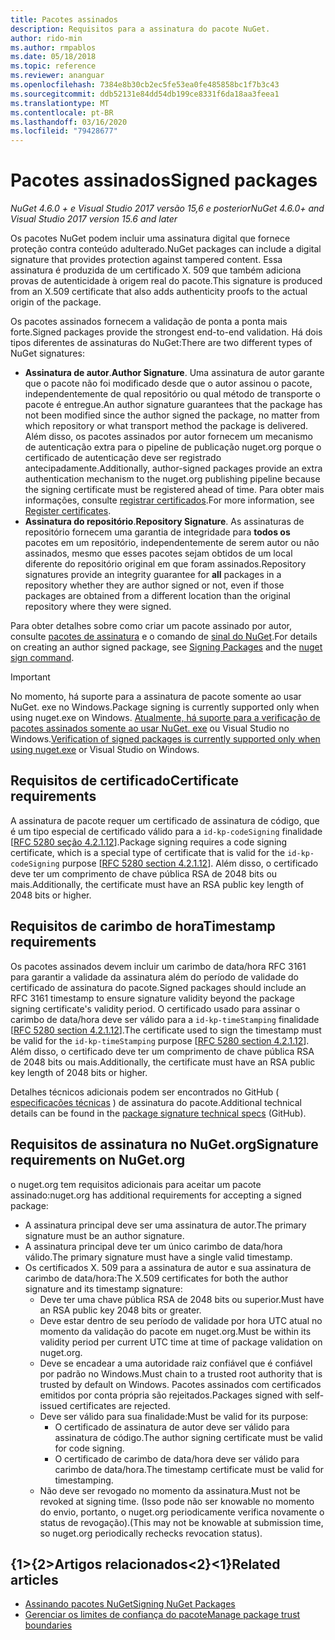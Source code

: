 ```yaml
---
title: Pacotes assinados
description: Requisitos para a assinatura do pacote NuGet.
author: rido-min
ms.author: rmpablos
ms.date: 05/18/2018
ms.topic: reference
ms.reviewer: ananguar
ms.openlocfilehash: 7384e8b30cb2ec5fe53ea0fe485858bc1f7b3c43
ms.sourcegitcommit: ddb52131e84dd54db199ce8331f6da18aa3feea1
ms.translationtype: MT
ms.contentlocale: pt-BR
ms.lasthandoff: 03/16/2020
ms.locfileid: "79428677"
---
```

# <a name="signed-packages"></a><span data-ttu-id="16d29-103">Pacotes assinados</span><span class="sxs-lookup"><span data-stu-id="16d29-103">Signed packages</span></span>

<span data-ttu-id="16d29-104">*NuGet 4.6.0 + e Visual Studio 2017 versão 15,6 e posterior*</span><span class="sxs-lookup"><span data-stu-id="16d29-104">*NuGet 4.6.0+ and Visual Studio 2017 version 15.6 and later*</span></span>

<span data-ttu-id="16d29-105">Os pacotes NuGet podem incluir uma assinatura digital que fornece proteção contra conteúdo adulterado.</span><span class="sxs-lookup"><span data-stu-id="16d29-105">NuGet packages can include a digital signature that provides protection against tampered content.</span></span> <span data-ttu-id="16d29-106">Essa assinatura é produzida de um certificado X. 509 que também adiciona provas de autenticidade à origem real do pacote.</span><span class="sxs-lookup"><span data-stu-id="16d29-106">This signature is produced from an X.509 certificate that also adds authenticity proofs to the actual origin of the package.</span></span>

<span data-ttu-id="16d29-107">Os pacotes assinados fornecem a validação de ponta a ponta mais forte.</span><span class="sxs-lookup"><span data-stu-id="16d29-107">Signed packages provide the strongest end-to-end validation.</span></span> <span data-ttu-id="16d29-108">Há dois tipos diferentes de assinaturas do NuGet:</span><span class="sxs-lookup"><span data-stu-id="16d29-108">There are two different types of NuGet signatures:</span></span>
- <span data-ttu-id="16d29-109">**Assinatura de autor**.</span><span class="sxs-lookup"><span data-stu-id="16d29-109">**Author Signature**.</span></span> <span data-ttu-id="16d29-110">Uma assinatura de autor garante que o pacote não foi modificado desde que o autor assinou o pacote, independentemente de qual repositório ou qual método de transporte o pacote é entregue.</span><span class="sxs-lookup"><span data-stu-id="16d29-110">An author signature guarantees that the package has not been modified since the author signed the package, no matter from which repository or what transport method the package is delivered.</span></span> <span data-ttu-id="16d29-111">Além disso, os pacotes assinados por autor fornecem um mecanismo de autenticação extra para o pipeline de publicação nuget.org porque o certificado de autenticação deve ser registrado antecipadamente.</span><span class="sxs-lookup"><span data-stu-id="16d29-111">Additionally, author-signed packages provide an extra authentication mechanism to the nuget.org publishing pipeline because the signing certificate must be registered ahead of time.</span></span> <span data-ttu-id="16d29-112">Para obter mais informações, consulte [registrar certificados](#signature-requirements-on-nugetorg).</span><span class="sxs-lookup"><span data-stu-id="16d29-112">For more information, see [Register certificates](#signature-requirements-on-nugetorg).</span></span>
- <span data-ttu-id="16d29-113">**Assinatura do repositório**.</span><span class="sxs-lookup"><span data-stu-id="16d29-113">**Repository Signature**.</span></span> <span data-ttu-id="16d29-114">As assinaturas de repositório fornecem uma garantia de integridade para **todos os** pacotes em um repositório, independentemente de serem autor ou não assinados, mesmo que esses pacotes sejam obtidos de um local diferente do repositório original em que foram assinados.</span><span class="sxs-lookup"><span data-stu-id="16d29-114">Repository signatures provide an integrity guarantee for **all** packages in a repository whether they are author signed or not, even if those packages are obtained from a different location than the original repository where they were signed.</span></span>   

<span data-ttu-id="16d29-115">Para obter detalhes sobre como criar um pacote assinado por autor, consulte [pacotes de assinatura](../create-packages/Sign-a-package.md) e o comando de [sinal do NuGet](../reference/cli-reference/cli-ref-sign.md).</span><span class="sxs-lookup"><span data-stu-id="16d29-115">For details on creating an author signed package, see [Signing Packages](../create-packages/Sign-a-package.md) and the [nuget sign command](../reference/cli-reference/cli-ref-sign.md).</span></span>

> [!Important]
> <span data-ttu-id="16d29-116">No momento, há suporte para a assinatura de pacote somente ao usar NuGet. exe no Windows.</span><span class="sxs-lookup"><span data-stu-id="16d29-116">Package signing is currently supported only when using nuget.exe on Windows.</span></span> <span data-ttu-id="16d29-117">[Atualmente, há suporte para a verificação de pacotes assinados somente ao usar NuGet. exe](../reference/cli-reference/cli-ref-verify.md) ou Visual Studio no Windows.</span><span class="sxs-lookup"><span data-stu-id="16d29-117">[Verification of signed packages is currently supported only when using nuget.exe](../reference/cli-reference/cli-ref-verify.md) or Visual Studio on Windows.</span></span>

## <a name="certificate-requirements"></a><span data-ttu-id="16d29-118">Requisitos de certificado</span><span class="sxs-lookup"><span data-stu-id="16d29-118">Certificate requirements</span></span>

<span data-ttu-id="16d29-119">A assinatura de pacote requer um certificado de assinatura de código, que é um tipo especial de certificado válido para a `id-kp-codeSigning` finalidade [[RFC 5280 seção 4.2.1.12](https://tools.ietf.org/html/rfc5280#section-4.2.1.12)].</span><span class="sxs-lookup"><span data-stu-id="16d29-119">Package signing requires a code signing certificate, which is a special type of certificate that is valid for the `id-kp-codeSigning` purpose [[RFC 5280 section 4.2.1.12](https://tools.ietf.org/html/rfc5280#section-4.2.1.12)].</span></span> <span data-ttu-id="16d29-120">Além disso, o certificado deve ter um comprimento de chave pública RSA de 2048 bits ou mais.</span><span class="sxs-lookup"><span data-stu-id="16d29-120">Additionally, the certificate must have an RSA public key length of 2048 bits or higher.</span></span>

## <a name="timestamp-requirements"></a><span data-ttu-id="16d29-121">Requisitos de carimbo de hora</span><span class="sxs-lookup"><span data-stu-id="16d29-121">Timestamp requirements</span></span>

<span data-ttu-id="16d29-122">Os pacotes assinados devem incluir um carimbo de data/hora RFC 3161 para garantir a validade da assinatura além do período de validade do certificado de assinatura do pacote.</span><span class="sxs-lookup"><span data-stu-id="16d29-122">Signed packages should include an RFC 3161 timestamp to ensure signature validity beyond the package signing certificate's validity period.</span></span> <span data-ttu-id="16d29-123">O certificado usado para assinar o carimbo de data/hora deve ser válido para a `id-kp-timeStamping` finalidade [[RFC 5280 section 4.2.1.12](https://tools.ietf.org/html/rfc5280#section-4.2.1.12)].</span><span class="sxs-lookup"><span data-stu-id="16d29-123">The certificate used to sign the timestamp must be valid for the `id-kp-timeStamping` purpose [[RFC 5280 section 4.2.1.12](https://tools.ietf.org/html/rfc5280#section-4.2.1.12)].</span></span> <span data-ttu-id="16d29-124">Além disso, o certificado deve ter um comprimento de chave pública RSA de 2048 bits ou mais.</span><span class="sxs-lookup"><span data-stu-id="16d29-124">Additionally, the certificate must have an RSA public key length of 2048 bits or higher.</span></span>

<span data-ttu-id="16d29-125">Detalhes técnicos adicionais podem ser encontrados no GitHub ( [especificações técnicas](https://github.com/NuGet/Home/wiki/Package-Signatures-Technical-Details) ) de assinatura do pacote.</span><span class="sxs-lookup"><span data-stu-id="16d29-125">Additional technical details can be found in the [package signature technical specs](https://github.com/NuGet/Home/wiki/Package-Signatures-Technical-Details) (GitHub).</span></span>

## <a name="signature-requirements-on-nugetorg"></a><span data-ttu-id="16d29-126">Requisitos de assinatura no NuGet.org</span><span class="sxs-lookup"><span data-stu-id="16d29-126">Signature requirements on NuGet.org</span></span>

<span data-ttu-id="16d29-127">o nuget.org tem requisitos adicionais para aceitar um pacote assinado:</span><span class="sxs-lookup"><span data-stu-id="16d29-127">nuget.org has additional requirements for accepting a signed package:</span></span>

- <span data-ttu-id="16d29-128">A assinatura principal deve ser uma assinatura de autor.</span><span class="sxs-lookup"><span data-stu-id="16d29-128">The primary signature must be an author signature.</span></span>
- <span data-ttu-id="16d29-129">A assinatura principal deve ter um único carimbo de data/hora válido.</span><span class="sxs-lookup"><span data-stu-id="16d29-129">The primary signature must have a single valid timestamp.</span></span>
- <span data-ttu-id="16d29-130">Os certificados X. 509 para a assinatura de autor e sua assinatura de carimbo de data/hora:</span><span class="sxs-lookup"><span data-stu-id="16d29-130">The X.509 certificates for both the author signature and its timestamp signature:</span></span>
  - <span data-ttu-id="16d29-131">Deve ter uma chave pública RSA de 2048 bits ou superior.</span><span class="sxs-lookup"><span data-stu-id="16d29-131">Must have an RSA public key 2048 bits or greater.</span></span>
  - <span data-ttu-id="16d29-132">Deve estar dentro de seu período de validade por hora UTC atual no momento da validação do pacote em nuget.org.</span><span class="sxs-lookup"><span data-stu-id="16d29-132">Must be within its validity period per current UTC time at time of package validation on nuget.org.</span></span>
  - <span data-ttu-id="16d29-133">Deve se encadear a uma autoridade raiz confiável que é confiável por padrão no Windows.</span><span class="sxs-lookup"><span data-stu-id="16d29-133">Must chain to a trusted root authority that is trusted by default on Windows.</span></span> <span data-ttu-id="16d29-134">Pacotes assinados com certificados emitidos por conta própria são rejeitados.</span><span class="sxs-lookup"><span data-stu-id="16d29-134">Packages signed with self-issued certificates are rejected.</span></span>
  - <span data-ttu-id="16d29-135">Deve ser válido para sua finalidade:</span><span class="sxs-lookup"><span data-stu-id="16d29-135">Must be valid for its purpose:</span></span> 
    - <span data-ttu-id="16d29-136">O certificado de assinatura de autor deve ser válido para assinatura de código.</span><span class="sxs-lookup"><span data-stu-id="16d29-136">The author signing certificate must be valid for code signing.</span></span>
    - <span data-ttu-id="16d29-137">O certificado de carimbo de data/hora deve ser válido para carimbo de data/hora.</span><span class="sxs-lookup"><span data-stu-id="16d29-137">The timestamp certificate must be valid for timestamping.</span></span>
  - <span data-ttu-id="16d29-138">Não deve ser revogado no momento da assinatura.</span><span class="sxs-lookup"><span data-stu-id="16d29-138">Must not be revoked at signing time.</span></span> <span data-ttu-id="16d29-139">(Isso pode não ser knowable no momento do envio, portanto, o nuget.org periodicamente verifica novamente o status de revogação).</span><span class="sxs-lookup"><span data-stu-id="16d29-139">(This may not be knowable at submission time, so nuget.org periodically rechecks revocation status).</span></span>
  
  
## <a name="related-articles"></a><span data-ttu-id="16d29-140">{1&gt;{2&gt;Artigos relacionados&lt;2}&lt;1}</span><span class="sxs-lookup"><span data-stu-id="16d29-140">Related articles</span></span>

- [<span data-ttu-id="16d29-141">Assinando pacotes NuGet</span><span class="sxs-lookup"><span data-stu-id="16d29-141">Signing NuGet Packages</span></span>](../create-packages/Sign-a-Package.md)
- [<span data-ttu-id="16d29-142">Gerenciar os limites de confiança do pacote</span><span class="sxs-lookup"><span data-stu-id="16d29-142">Manage package trust boundaries</span></span>](../consume-packages/installing-signed-packages.md)
